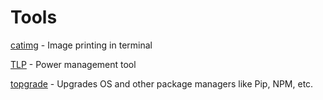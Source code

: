 # Tools

[catimg](https://github.com/posva/catimg) - Image printing in terminal

[TLP](https://linrunner.de/en/tlp/docs/tlp-linux-advanced-power-management.html) - Power management tool

[topgrade](https://github.com/r-darwish/topgrade) - Upgrades OS and other package managers like Pip, NPM, etc.
